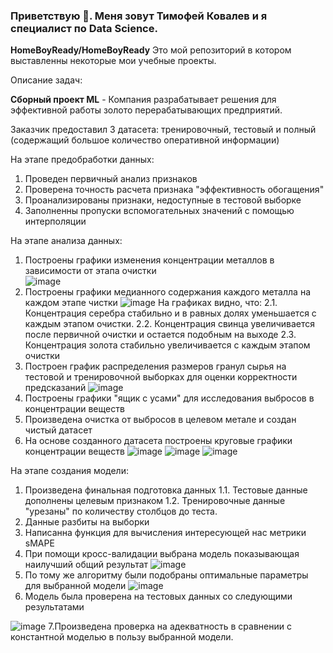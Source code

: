 ### Приветствую 👋. Меня зовут Тимофей Ковалев и я специалист по Data Science.


**HomeBoyReady/HomeBoyReady** Это мой репозиторий в котором выставленны некоторые мои учебные проекты.


Описание задач:

**Сборный проект ML** - Компания разрабатывает решения для эффективной работы золото перерабатывающих предприятий.

Заказчик предоставил 3 датасета: тренировочный, тестовый и полный (содержащий большое количество оперативной информации)

На этапе предобработки данных:
  1. Проведен первичный анализ признаков
  2. Проверена точность расчета признака "эффективность обогащения"
  3. Проанализированы признаки, недоступные в тестовой выборке
  4. Заполненны пропуски вспомогательных значений с помощью интерполяции 
  
На этапе анализа данных:
  1. Построены графики изменения концентрации металлов в зависимости от этапа очистки  
![image](https://user-images.githubusercontent.com/89347450/206005371-887f919a-ab9c-478d-8ccc-da5bef65cfe1.png)
  2. Построены графики медианного содержания каждого металла на каждом этапе чистки
![image](https://user-images.githubusercontent.com/89347450/206006544-66a806d4-d2c9-4d8b-9ea4-e45715fc8c47.png)
     На графиках видно, что:
        2.1. Концентрация серебра стабильно и в равных долях уменьшается с каждым этапом очистки.
        2.2. Концентрация свинца увеличивается после первичной очистки и остается подобным на выходе
        2.3. Концентрация золота стабильно увеличивается с каждым этапом очистки
  3. Построен график распределения размеров гранул сырья на тестовой и тренировочной выборках для оценки корректности предсказаний
  ![image](https://user-images.githubusercontent.com/89347450/206010911-661312ab-fe8b-47ae-9d49-a79a555c7d9a.png)
  4. Построены графики "ящик с усами" для исследования выбросов в концентрации веществ
  5. Произведена очистка от выбросов в целевом метале и создан чистый датасет
  6. На основе созданного датасета построены круговые графики концентрации веществ
  ![image](https://user-images.githubusercontent.com/89347450/206014371-83634ed3-bcc6-4879-8d14-0899b4e0b793.png)
  ![image](https://user-images.githubusercontent.com/89347450/206014507-5aab9d75-9748-4185-b2ce-28e46be4f261.png)
  ![image](https://user-images.githubusercontent.com/89347450/206014537-6d02b59b-89aa-4e60-9d52-3e36a9c712c5.png)

На этапе создания модели:
  1. Произведена финальная подготовка данных
      1.1. Тестовые данные дополнены целевым признаком
      1.2. Тренировочные данные "урезаны" по количеству столбцов до теста.
  2. Данные разбиты на выборки
  3. Написанна функция для вычисления интересующей нас метрики sMAPE
  4. При помощи кросс-валидации выбрана модель показывающая наилучший общий результат
  ![image](https://user-images.githubusercontent.com/89347450/206016156-09c1067d-d807-4176-a285-d0e66bd2e23c.png)
  5. По тому же алгоритму были подобраны оптимальные параметры для выбранной модели
  ![image](https://user-images.githubusercontent.com/89347450/206016257-dbf8e525-7dfc-4c6e-9aa7-4502fa1ddf61.png)
  6. Модель была проверена на тестовых данных со следующими результатами
  
  ![image](https://user-images.githubusercontent.com/89347450/206016679-9e0ccd0f-b018-4705-851d-acc5ef42b85c.png)
  7.Произведена проверка на адекватность в сравнении с константной моделью в пользу выбранной модели.


